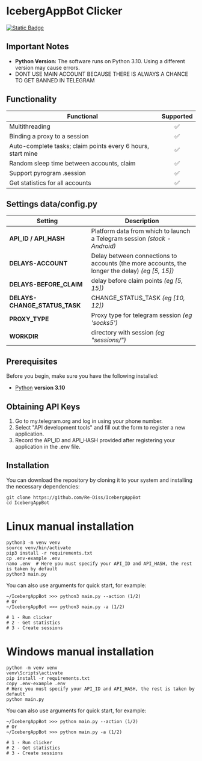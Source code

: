 # IcebergAppBot Clicker

[![Static Badge](https://img.shields.io/badge/Telegram-Bot%20Link-Link?style=for-the-badge&logo=Telegram&logoColor=white&logoSize=auto&color=blue)](https://t.me/IcebergAppBot?start=referral_896333795)

## Important Notes

- **Python Version:** The software runs on Python 3.10. Using a different version may cause errors.
- DONT USE MAIN ACCOUNT BECAUSE THERE IS ALWAYS A CHANCE TO GET BANNED IN TELEGRAM


## Functionality
| Functional                                                     | Supported |
|----------------------------------------------------------------|:---------:|
| Multithreading                                                 |     ✅     |
| Binding a proxy to a session                                   |     ✅     |
| Auto-complete tasks; claim points every 6 hours, start mine    |     ✅     |
| Random sleep time between accounts, claim                      |     ✅     |
| Support pyrogram .session                                      |     ✅     |
| Get statistics for all accounts                                |     ✅     |

## Settings data/config.py
| Setting                      | Description                                                                                    |
|------------------------------|------------------------------------------------------------------------------------------------|
| **API_ID / API_HASH**        | Platform data from which to launch a Telegram session _(stock - Android)_                      |
| **DELAYS-ACCOUNT**           | Delay between connections to accounts (the more accounts, the longer the delay) _(eg [5, 15])_ |
| **DELAYS-BEFORE_CLAIM**      | delay before claim points _(eg [5, 15])_                                                       |
| **DELAYS-CHANGE_STATUS_TASK**| CHANGE_STATUS_TASK _(eg [10, 12])_                                                             |
| **PROXY_TYPE**               | Proxy type for telegram session _(eg 'socks5')_                                                |
| **WORKDIR**                  | directory with session _(eg "sessions/")_                                                      |

## Prerequisites
Before you begin, make sure you have the following installed:
- [Python](https://www.python.org/downloads/) **version 3.10**

## Obtaining API Keys
1. Go to my.telegram.org and log in using your phone number.
2. Select "API development tools" and fill out the form to register a new application.
3. Record the API_ID and API_HASH provided after registering your application in the .env file.

## Installation
You can download the repository by cloning it to your system and installing the necessary dependencies:
```shell
git clone https://github.com/Re-Diss/IcebergAppBot
cd IcebergAppBot
```


# Linux manual installation
```shell
python3 -m venv venv
source venv/bin/activate
pip3 install -r requirements.txt
cp .env-example .env
nano .env  # Here you must specify your API_ID and API_HASH, the rest is taken by default
python3 main.py
```

You can also use arguments for quick start, for example:
```shell
~/IcebergAppBot >>> python3 main.py --action (1/2)
# Or
~/IcebergAppBot >>> python3 main.py -a (1/2)

# 1 - Run clicker
# 2 - Get statistics
# 3 - Create sessions
```

# Windows manual installation
```shell
python -m venv venv
venv\Scripts\activate
pip install -r requirements.txt
copy .env-example .env
# Here you must specify your API_ID and API_HASH, the rest is taken by default
python main.py
```

You can also use arguments for quick start, for example:
```shell
~/IcebergAppBot >>> python main.py --action (1/2)
# Or
~/IcebergAppBot >>> python main.py -a (1/2)

# 1 - Run clicker
# 2 - Get statistics
# 3 - Create sessions
